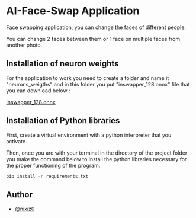 
# AI-Face-Swap Application

Face swapping application, you can change the faces of different people.

You can change 2 faces between them or 1 face on multiple faces from another photo.
## Installation of neuron weights

For the application to work you need to create a folder and name it "neurons_weigths" and in this folder you put "inswapper_128.onnx" file that you can download below :

[inswapper_128.onnx](https://www.mediafire.com/folder/c18ly9b14mp1b/neurons_weigths)
## Installation of Python libraries

First, create a virtual environment with a python interpreter that you activate.

Then, once you are with your terminal in the directory of the project folder you make the command below to install the python libraries necessary for the proper functioning of the program.

```bash
pip install -r requirements.txt
```
## Author

- [@nixiz0](https://github.com/nixiz0)

